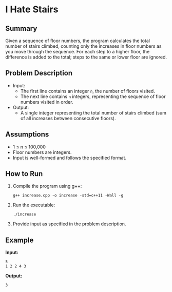 # I Hate Stairs

## Summary

Given a sequence of floor numbers, the program calculates the total number of stairs climbed, counting only the increases in floor numbers as you move through the sequence. For each step to a higher floor, the difference is added to the total; steps to the same or lower floor are ignored.

## Problem Description

- Input:
  - The first line contains an integer `n`, the number of floors visited.
  - The next line contains `n` integers, representing the sequence of floor numbers visited in order.
- Output:
  - A single integer representing the total number of stairs climbed (sum of all increases between consecutive floors).

## Assumptions

- 1 ≤ n ≤ 100,000
- Floor numbers are integers.
- Input is well-formed and follows the specified format.

## How to Run

1. Compile the program using g++:
   ```
   g++ increase.cpp -o increase -std=c++11 -Wall -g
   ```

2. Run the executable:
   ```
   ./increase
   ```

3. Provide input as specified in the problem description.

## Example

**Input:**
```
5
1 2 2 4 3
```

**Output:**
```
3
```
